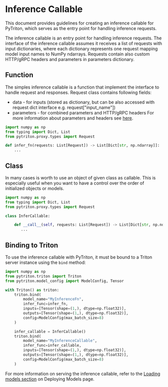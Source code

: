 <!--
Copyright (c) 2022-2023, NVIDIA CORPORATION. All rights reserved.

Licensed under the Apache License, Version 2.0 (the "License");
you may not use this file except in compliance with the License.
You may obtain a copy of the License at

    http://www.apache.org/licenses/LICENSE-2.0

Unless required by applicable law or agreed to in writing, software
distributed under the License is distributed on an "AS IS" BASIS,
WITHOUT WARRANTIES OR CONDITIONS OF ANY KIND, either express or implied.
See the License for the specific language governing permissions and
limitations under the License.
-->

# Inference Callable

This document provides guidelines for creating an inference callable for PyTriton, which serves as the entry point for
handling inference requests.

The inference callable is an entry point for handling inference requests. The interface of the inference callable
assumes it receives a list of requests with input dictionaries, where each dictionary represents one request mapping model input
names to NumPy ndarrays.
Requests contain also custom HTTP/gRPC headers and parameters in parameters dictionary.

## Function

The simples inference callable is a function that implement the interface to handle request and responses.
Request class contains following fields:
- data - for inputs (stored as dictionary, but can be also accessed with request dict interface e.g. request["input_name"])
- parameters - for combined parameters and HTTP/gRPC headers
For more information about parameters and headers see [here](custom_params.md).

 ```python
 import numpy as np
 from typing import Dict, List
 from pytriton.proxy.types import Request

 def infer_fn(requests: List[Request]) -> List[Dict[str, np.ndarray]]:
     ...
 ```

## Class

In many cases is worth to use an object of given class as callable. This is especially useful when you want to have a
control over the order of initialized objects or models.

 <!--pytest-codeblocks:cont-->

 ```python
 import numpy as np
 from typing import Dict, List
 from pytriton.proxy.types import Request

 class InferCallable:

     def __call__(self, requests: List[Request]) -> List[Dict[str, np.ndarray]]:
        ...
 ```

## Binding to Triton

To use the inference callable with PyTriton, it must be bound to a Triton server instance using the `bind` method:

<!--pytest-codeblocks:cont-->

```python {"skip": true}
import numpy as np
from pytriton.triton import Triton
from pytriton.model_config import ModelConfig, Tensor

with Triton() as triton:
    triton.bind(
        model_name="MyInferenceFn",
        infer_func=infer_fn,
        inputs=[Tensor(shape=(1,), dtype=np.float32)],
        outputs=[Tensor(shape=(1,), dtype=np.float32)],
        config=ModelConfig(max_batch_size=8)
    )

    infer_callable = InferCallable()
    triton.bind(
        model_name="MyInferenceCallable",
        infer_func=infer_callable,
        inputs=[Tensor(shape=(1,), dtype=np.float32)],
        outputs=[Tensor(shape=(1,), dtype=np.float32)],
        config=ModelConfig(max_batch_size=8)
    )
```

For more information on serving the inference callable, refer to
the [Loading models section](binding_models.md) on Deploying Models page.
